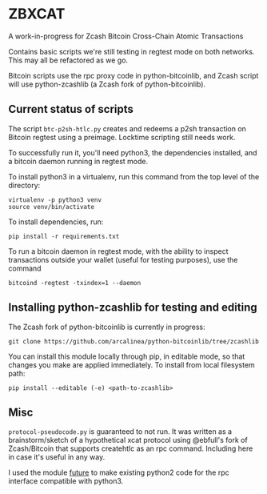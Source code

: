 # ZBXCAT
A work-in-progress for Zcash Bitcoin Cross-Chain Atomic Transactions

Contains basic scripts we're still testing in regtest mode on both networks. This may all be refactored as we go.

Bitcoin scripts use the rpc proxy code in python-bitcoinlib, and Zcash script will use python-zcashlib (a Zcash fork of python-bitcoinlib).

## Current status of scripts

The script `btc-p2sh-htlc.py` creates and redeems a p2sh transaction on Bitcoin regtest using a preimage. Locktime scripting still needs work.

To successfully run it, you'll need python3, the dependencies installed, and a bitcoin daemon running in regtest mode.

To install python3 in a virtualenv, run this command from the top level of the directory:
```
virtualenv -p python3 venv
source venv/bin/activate
```

To install dependencies, run:
```
pip install -r requirements.txt
```

To run a bitcoin daemon in regtest mode, with the ability to inspect transactions outside your wallet (useful for testing purposes), use the command
```
bitcoind -regtest -txindex=1 --daemon
```

## Installing python-zcashlib for testing and editing

The Zcash fork of python-bitcoinlib is currently in progress:

`git clone https://github.com/arcalinea/python-bitcoinlib/tree/zcashlib`

You can install this module locally through pip, in editable mode, so that changes you make are applied immediately. To install from local filesystem path:

`pip install --editable (-e) <path-to-zcashlib>`


## Misc

`protocol-pseudocode.py` is guaranteed to not run. It was written as a brainstorm/sketch of a hypothetical xcat protocol using @ebfull's fork of Zcash/Bitcoin that supports createhtlc as an rpc command. Including here in case it's useful in any way.

I used the module [future](http://python-future.org/futurize.html) to make existing python2 code for the rpc interface compatible with python3.
